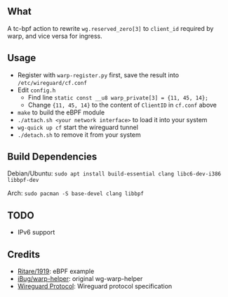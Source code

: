 What
--------------------------

A tc-bpf action to rewrite `wg.reserved_zero[3]` to `client_id` required by warp, and vice versa for ingress.

Usage
--------------------------

* Register with `warp-register.py` first, save the result into `/etc/wireguard/cf.conf`
* Edit `config.h`
  * Find line `static const __u8 warp_private[3] = {11, 45, 14};`
  * Change `{11, 45, 14}` to the content of `ClientID` in `cf.conf` above
* `make` to build the eBPF module
* `./attach.sh <your network interface>` to load it into your system
* `wg-quick up cf` start the wireguard tunnel
* `./detach.sh` to remove it from your system

Build Dependencies
--------------------------
Debian/Ubuntu:  `sudo apt install build-essential clang libc6-dev-i386 libbpf-dev`

Arch: `sudo pacman -S base-devel clang libbpf`

TODO
--------------------------

* IPv6 support

Credits
--------------------------
* [Ritare/1919](https://github.com/Riatre/1919): eBPF example
* [iBug/warp-helper](https://gist.github.com/iBug/3107fd4d5af6a4ea7bcea4a8090dcc7e): original wg-warp-helper
* [Wireguard Protocol](https://www.wireguard.com/protocol/): Wireguard protocol specification
